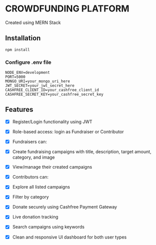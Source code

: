 # CROWDFUNDING PLATFORM

Created using MERN Stack 

## Installation

```
npm install

```

### Configure .env file

```
NODE_ENV=development
PORT=5000
MONGO_URI=your_mongo_uri_here
JWT_SECRET=your_jwt_secret_here
CASHFREE_CLIENT_ID=your_cashfree_client_id
CASHFREE_SECRET_KEY=your_cashfree_secret_key

```

## Features

- [x] Register/Login functionality using JWT
- [x] Role-based access: login as Fundraiser or Contributor
- [x] Fundraisers can:
- [x] Create fundraising campaigns with title, description, target amount, category, and image
- [x] View/manage their created campaigns
- [x] Contributors can:
- [x] Explore all listed campaigns
- [x] Filter by category
- [x] Donate securely using Cashfree Payment Gateway
- [x] Live donation tracking
- [x] Search campaigns using keywords
- [x] Clean and responsive UI dashboard for both user types

